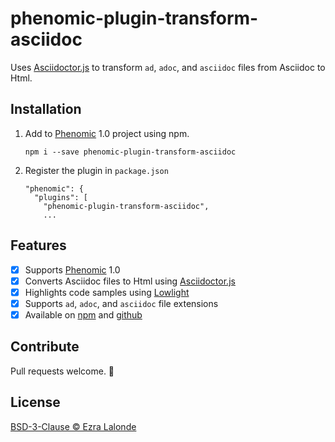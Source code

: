 # phenomic-plugin-transform-asciidoc

Uses [Asciidoctor.js](https://github.com/asciidoctor/asciidoctor.js) to
transform `ad`, `adoc`, and `asciidoc` files from Asciidoc to Html.

## Installation

1. Add to [Phenomic](https://www.phenomic.io) 1.0 project using npm.

       npm i --save phenomic-plugin-transform-asciidoc

2. Register the plugin in `package.json`

       "phenomic": {
         "plugins": [
           "phenomic-plugin-transform-asciidoc",
           ...

## Features

- [x] Supports [Phenomic](https://www.phenomic.io) 1.0
- [x] Converts Asciidoc files to Html using [Asciidoctor.js](https://github.com/asciidoctor/asciidoctor.js)
- [x] Highlights code samples using [Lowlight](https://github.com/wooorm/lowlight)
- [x] Supports `ad`, `adoc`, and `asciidoc` file extensions
- [x] Available on [npm](https://www.npmjs.com/package/phenomic-plugin-transform-asciidoc) and [github](https://github.com/ezralalonde/phenomic-plugin-transform-asciidoc)

## Contribute

Pull requests welcome. :beer:

## License

[BSD-3-Clause © Ezra Lalonde](LICENSE)

